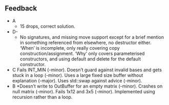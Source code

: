 ##  Feedback
  * A
      * 15 drops, correct solution.
  * D-
    * No signatures, and missing move support except for a brief mention in something referenced from elsewhere, no destructor either.
    ‘When’ is incomplete, only really covering copy construction/assignment.
    ‘Why’ only covers parameterised constructors, and using default and delete for the default constructor.
  * C
        Fails INT_MIN (-minor).
        Doesn’t guard against invalid bases and gets stuck in a loop (-minor).
        Uses a large fixed size buffer without explanation (-major).
        Uses std::swap against advice (-minor).
  * B
        *Doesn’t write to OutBuffer for an empty matrix (-minor).
        Crashes on null matrix (-minor).
        Fails 1x12 and 3x5 (-minor).
        Implemented using recursion rather than a loop.
